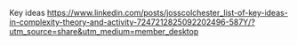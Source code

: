 

Key ideas
https://www.linkedin.com/posts/josscolchester_list-of-key-ideas-in-complexity-theory-and-activity-7247212825092202496-587Y/?utm_source=share&utm_medium=member_desktop